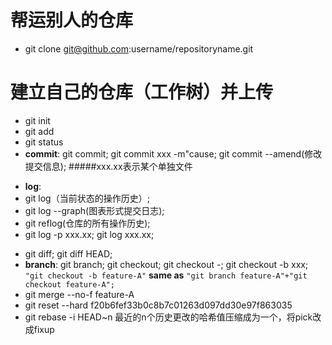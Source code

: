 # 帮运别人的仓库
- git clone git@github.com:username/repositoryname.git

# 建立自己的仓库（工作树）并上传
- git init
- git add    
- git status
- **commit**: git commit;  git commit xxx -m"cause; git commit --amend(修改提交信息);
#####xxx.xx表示某个单独文件
+ **log**: 
+ git log（当前状态的操作历史）;
+ git log --graph(图表形式提交日志);
+ git reflog(仓库的所有操作历史); 
+ git log -p xxx.xx;    git log xxx.xx; 
- git diff; git diff HEAD;  
- **branch**: git branch; git checkout; git checkout -; git checkout -b xxx; 
	```"git checkout -b feature-A"``` 
	**same as**
	```"git branch feature-A"+"git checkout feature-A";``` 
- git merge --no-f feature-A
- git reset --hard f20b6fef33b0c8b7c01263d097dd30e97f863035
- git rebase -i HEAD~n 最近的n个历史更改的哈希值压缩成为一个，将pick改成fixup